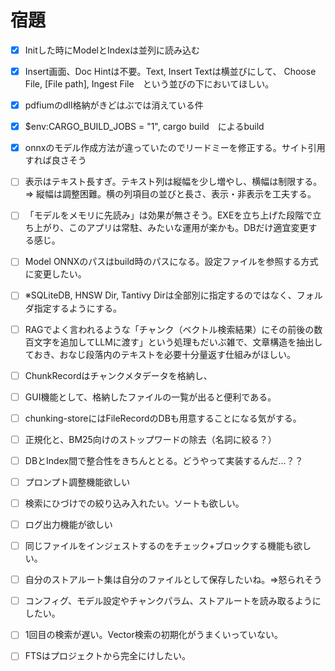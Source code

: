 # 宿題
- [x] Initした時にModelとIndexは並列に読み込む
- [x] Insert画面、Doc Hintは不要。Text, Insert Textは横並びにして、
      Choose File, [File path], Ingest File　という並びの下においてほしい。
- [x] pdfiumのdll格納がきどはぶでは消えている件
- [x] $env:CARGO_BUILD_JOBS = "1", cargo build　によるbuild
- [x] onnxのモデル作成方法が違っていたのでリードミーを修正する。サイト引用すれば良さそう

- [ ] 表示はテキスト長すぎ。テキスト列は縦幅を少し増やし、横幅は制限する。
      => 縦幅は調整困難。横の列項目の並びと長さ、表示・非表示を工夫する。

- [ ] 「モデルをメモリに先読み」は効果が無さそう。EXEを立ち上げた段階で立ち上がり、このアプリは常駐、みたいな運用が楽かも。DBだけ適宜変更する感じ。
- [ ] Model ONNXのパスはbuild時のパスになる。設定ファイルを参照する方式に変更したい。
- [ ] ※SQLiteDB, HNSW Dir, Tantivy Dirは全部別に指定するのではなく、フォルダ指定するようにする。
- [ ] RAGでよく言われるような「チャンク（ベクトル検索結果）にその前後の数百文字を追加してLLMに渡す」という処理もだいぶ雑で、文章構造を抽出しておき、おなじ段落内のテキストを必要十分量返す仕組みがほしい。
- [ ] ChunkRecordはチャンクメタデータを格納し、

- [ ] GUI機能として、格納したファイルの一覧が出ると便利である。
- [ ] chunking-storeにはFileRecordのDBも用意することになる気がする。
- [ ] 正規化と、BM25向けのストップワードの除去（名詞に絞る？）
- [ ] DBとIndex間で整合性をきちんととる。どうやって実装するんだ…？？

- [ ] プロンプト調整機能欲しい
- [ ] 検索にひづけでの絞り込み入れたい。ソートも欲しい。
- [ ] ログ出力機能が欲しい

- [ ] 同じファイルをインジェストするのをチェック+ブロックする機能も欲しい。
- [ ] 自分のストアルート集は自分のファイルとして保存したいね。⇒怒られそう
- [ ] コンフィグ、モデル設定やチャンクパラム、ストアルートを読み取るようにしたい。

- [ ] 1回目の検索が遅い。Vector検索の初期化がうまくいっていない。
- [ ] FTSはプロジェクトから完全にけしたい。

